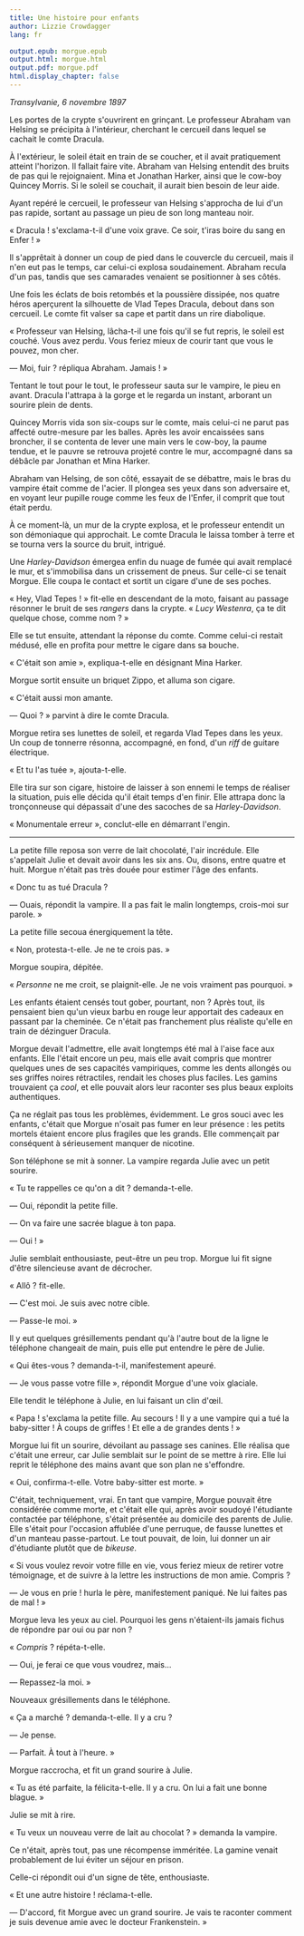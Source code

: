 ```yaml
---
title: Une histoire pour enfants
author: Lizzie Crowdagger
lang: fr

output.epub: morgue.epub
output.html: morgue.html
output.pdf: morgue.pdf
html.display_chapter: false
---
```


*Transylvanie, 6 novembre 1897*

Les portes de la crypte s'ouvrirent en grinçant. Le professeur Abraham
van Helsing se précipita à l'intérieur, cherchant le cercueil dans
lequel se cachait le comte Dracula.

À l'extérieur, le soleil était en train de se coucher, et il avait
pratiquement atteint l'horizon. Il fallait faire vite. Abraham van
Helsing entendit des bruits de pas qui le rejoignaient. Mina et Jonathan
Harker, ainsi que le cow-boy Quincey Morris. Si le soleil se couchait,
il aurait bien besoin de leur aide.

Ayant repéré le cercueil, le professeur van Helsing s'approcha de lui
d'un pas rapide, sortant au passage un pieu de son long manteau noir.

« Dracula ! s'exclama-t-il d'une voix grave. Ce soir, t'iras boire du
sang en Enfer ! »

Il s'apprêtait à donner un coup de pied dans le couvercle du cercueil,
mais il n'en eut pas le temps, car celui-ci explosa
soudainement. Abraham recula d'un pas, tandis que ses camarades
venaient se positionner à ses côtés.

Une fois les éclats de bois retombés et la poussière dissipée, nos
quatre héros aperçurent la silhouette de Vlad Tepes Dracula, debout dans son
cercueil. Le comte fit valser sa cape et partit dans un rire diabolique.

« Professeur van Helsing, lâcha-t-il une fois qu'il se fut repris, le
soleil est couché. Vous avez perdu. Vous feriez mieux de courir tant
que vous le pouvez, mon cher.

— Moi, fuir ? répliqua Abraham. Jamais ! »

Tentant le tout pour le tout, le professeur sauta sur le vampire, le
pieu en avant. Dracula l'attrapa à la gorge et le regarda un instant,
arborant un sourire plein de dents.

Quincey Morris vida son six-coups sur le comte, mais celui-ci ne parut
pas affecté outre-mesure par les balles. Après les avoir encaissées
sans broncher, il se contenta de lever une
main vers le cow-boy, la paume tendue, et le pauvre se retrouva
projeté contre le mur, accompagné dans sa débâcle par Jonathan et Mina
Harker. 

Abraham van Helsing, de son côté, essayait de se débattre, mais le bras du vampire
était comme de l'acier. Il plongea ses yeux dans son adversaire et, en
voyant leur pupille rouge comme les feux de l'Enfer, il comprit que
tout était perdu.

À ce moment-là, un mur de la crypte explosa, et le professeur entendit
un son démoniaque qui approchait. Le comte Dracula le laissa tomber
à terre et se tourna vers la source du bruit, intrigué.

Une *Harley-Davidson* émergea enfin du nuage de fumée qui avait
remplacé le mur, et s'immobilisa dans un crissement de pneus. Sur
celle-ci se tenait Morgue. Elle coupa le contact et sortit un cigare
d'une de ses poches.

« Hey, Vlad Tepes ! » fit-elle en descendant de la moto, faisant au passage
résonner le bruit de ses *rangers* dans la crypte. « *Lucy Westenra*,
ça te dit quelque chose, comme nom ? »

Elle se tut ensuite, attendant la réponse du comte. Comme celui-ci
restait médusé, elle en profita pour mettre le cigare dans sa bouche.

« C'était son amie », expliqua-t-elle en désignant Mina Harker.

Morgue sortit ensuite un briquet Zippo, et alluma son cigare.

« C'était aussi mon amante.

— Quoi ? » parvint à dire le comte Dracula.

Morgue retira ses lunettes de soleil, et regarda Vlad Tepes dans les
yeux. Un coup de tonnerre résonna, accompagné, en fond, d'un *riff* de
guitare électrique.

« Et tu l'as tuée », ajouta-t-elle.

Elle tira sur son cigare, histoire de laisser à son ennemi le temps de
réaliser la situation, puis elle décida qu'il était temps d'en
finir. Elle attrapa donc la tronçonneuse qui dépassait d'une des
sacoches de sa *Harley-Davidson*.

« Monumentale erreur », conclut-elle en démarrant l'engin.

*****

La petite fille reposa son verre de lait chocolaté, l'air
incrédule. Elle s'appelait Julie et devait avoir dans les six ans. Ou,
disons, entre quatre et huit. Morgue n'était pas très douée pour
estimer l'âge des enfants.

« Donc tu as tué Dracula ?

— Ouais, répondit la vampire. Il a pas fait le malin longtemps,
crois-moi sur parole. »

La petite fille secoua énergiquement la tête.

« Non, protesta-t-elle. Je ne te crois pas. »

Morgue soupira, dépitée.

« *Personne* ne me croit, se plaignit-elle. Je ne vois vraiment pas
pourquoi. »

Les enfants étaient censés tout gober, pourtant, non ? Après tout,
ils pensaient bien qu'un vieux barbu en rouge leur apportait des
cadeaux en passant par la cheminée. Ce n'était pas franchement plus
réaliste qu'elle en train de dézinguer Dracula.

Morgue devait l'admettre, elle avait longtemps été mal à l'aise face
aux enfants. Elle l'était encore un peu, mais elle avait compris que
montrer quelques unes de ses capacités vampiriques, comme les dents
allongés ou ses griffes noires rétractiles, rendait les choses plus
faciles. Les gamins trouvaient ça *cool*, et elle pouvait alors leur
raconter ses plus beaux exploits authentiques.

Ça ne réglait pas tous les problèmes, évidemment. Le gros souci avec
les enfants, c'était que Morgue n'osait pas fumer en leur
présence : les petits mortels étaient encore plus fragiles que les
grands. Elle commençait par conséquent à sérieusement manquer de nicotine.

Son téléphone se mit à sonner. La vampire regarda Julie avec un petit
sourire.

« Tu te rappelles ce qu'on a dit ? demanda-t-elle.

— Oui, répondit la petite fille.

— On va faire une sacrée blague à ton papa.

— Oui ! »

Julie semblait enthousiaste, peut-être un peu trop. Morgue lui fit
signe d'être silencieuse avant de décrocher.

« Allô ? fit-elle.

— C'est moi. Je suis avec notre cible.

— Passe-le moi. »

Il y eut quelques grésillements pendant qu'à l'autre bout de la ligne
le téléphone changeait de main, puis elle put entendre le père de
Julie.

« Qui êtes-vous ? demanda-t-il, manifestement apeuré.

— Je vous passe votre fille », répondit Morgue d'une voix glaciale.

Elle tendit le téléphone à Julie, en lui faisant un clin d'œil.

« Papa ! s'exclama la petite fille. Au secours ! Il y a une vampire
qui a tué la baby-sitter ! À coups de griffes ! Et elle a de grandes
dents ! »

Morgue lui fit un sourire, dévoilant au passage ses canines. Elle
réalisa que c'était une erreur, car Julie semblait sur le point de se
mettre à rire. Elle lui reprit le téléphone des mains avant que son
plan ne s'effondre.

« Oui, confirma-t-elle. Votre baby-sitter est morte. »

C'était, techniquement, vrai. En tant que vampire, Morgue pouvait être
considérée comme morte, et c'était elle qui, après avoir soudoyé
l'étudiante contactée par téléphone, s'était présentée au domicile des
parents de Julie. Elle s'était pour l'occasion affublée d'une
perruque, de fausse lunettes et d'un manteau passe-partout. Le tout
pouvait, de loin, lui donner un air 
d'étudiante plutôt que de *bikeuse*.

« Si vous voulez revoir votre fille en vie, vous feriez mieux de
retirer votre témoignage, et de suivre à la lettre les instructions de
mon amie. Compris ?

— Je vous en prie ! hurla le père, manifestement paniqué. Ne lui faites pas de mal ! »

Morgue leva les yeux au ciel. Pourquoi les gens n'étaient-ils jamais
fichus de répondre par oui ou par non ?

« *Compris* ? répéta-t-elle.

— Oui, je ferai ce que vous voudrez, mais...

— Repassez-la moi. »

Nouveaux grésillements dans le téléphone.

« Ça a marché ? demanda-t-elle. Il y a cru ?

— Je pense.

— Parfait. À tout à l'heure. »

Morgue raccrocha, et fit un grand sourire à Julie.

« Tu as été parfaite, la félicita-t-elle. Il y a cru. On lui a fait
une bonne blague. »

Julie se mit à rire. 

« Tu veux un nouveau verre de lait au chocolat ? » demanda la vampire.

Ce n'était, après tout, pas une récompense imméritée. La gamine venait
probablement de lui éviter un séjour en prison.

Celle-ci répondit oui d'un signe de tête, enthousiaste.

« Et une autre histoire ! réclama-t-elle.

— D'accord, fit Morgue avec un grand sourire. Je vais te raconter
comment je suis devenue amie avec le docteur Frankenstein. »

